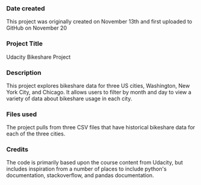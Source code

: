 ### Date created
This project was originally created on November 13th and first uploaded to GitHub on November 20

### Project Title
Udacity Bikeshare Project

### Description
This project explores bikeshare data for three US cities, Washington, New York City, and Chicago. It allows users to filter by month and day to view a variety of data about bikeshare usage in each city.

### Files used
The project pulls from three CSV files that have historical bikeshare data for each of the three cities.

### Credits
The code is primarily based upon the course content from Udacity, but includes inspiration from a number of places to include python's documentation, stackoverflow, and pandas documentation.

